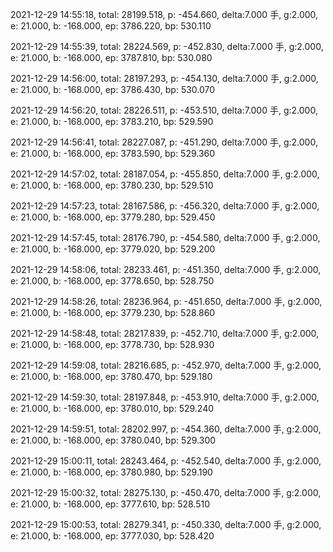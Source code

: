 2021-12-29 14:55:18, total: 28199.518, p: -454.660, delta:7.000 手, g:2.000, e: 21.000, b: -168.000, ep: 3786.220, bp: 530.110

2021-12-29 14:55:39, total: 28224.569, p: -452.830, delta:7.000 手, g:2.000, e: 21.000, b: -168.000, ep: 3787.810, bp: 530.080

2021-12-29 14:56:00, total: 28197.293, p: -454.130, delta:7.000 手, g:2.000, e: 21.000, b: -168.000, ep: 3786.430, bp: 530.070

2021-12-29 14:56:20, total: 28226.511, p: -453.510, delta:7.000 手, g:2.000, e: 21.000, b: -168.000, ep: 3783.210, bp: 529.590

2021-12-29 14:56:41, total: 28227.087, p: -451.290, delta:7.000 手, g:2.000, e: 21.000, b: -168.000, ep: 3783.590, bp: 529.360

2021-12-29 14:57:02, total: 28187.054, p: -455.850, delta:7.000 手, g:2.000, e: 21.000, b: -168.000, ep: 3780.230, bp: 529.510

2021-12-29 14:57:23, total: 28167.586, p: -456.320, delta:7.000 手, g:2.000, e: 21.000, b: -168.000, ep: 3779.280, bp: 529.450

2021-12-29 14:57:45, total: 28176.790, p: -454.580, delta:7.000 手, g:2.000, e: 21.000, b: -168.000, ep: 3779.020, bp: 529.200

2021-12-29 14:58:06, total: 28233.461, p: -451.350, delta:7.000 手, g:2.000, e: 21.000, b: -168.000, ep: 3778.650, bp: 528.750

2021-12-29 14:58:26, total: 28236.964, p: -451.650, delta:7.000 手, g:2.000, e: 21.000, b: -168.000, ep: 3779.230, bp: 528.860

2021-12-29 14:58:48, total: 28217.839, p: -452.710, delta:7.000 手, g:2.000, e: 21.000, b: -168.000, ep: 3778.730, bp: 528.930

2021-12-29 14:59:08, total: 28216.685, p: -452.970, delta:7.000 手, g:2.000, e: 21.000, b: -168.000, ep: 3780.470, bp: 529.180

2021-12-29 14:59:30, total: 28197.848, p: -453.910, delta:7.000 手, g:2.000, e: 21.000, b: -168.000, ep: 3780.010, bp: 529.240

2021-12-29 14:59:51, total: 28202.997, p: -454.360, delta:7.000 手, g:2.000, e: 21.000, b: -168.000, ep: 3780.040, bp: 529.300

2021-12-29 15:00:11, total: 28243.464, p: -452.540, delta:7.000 手, g:2.000, e: 21.000, b: -168.000, ep: 3780.980, bp: 529.190

2021-12-29 15:00:32, total: 28275.130, p: -450.470, delta:7.000 手, g:2.000, e: 21.000, b: -168.000, ep: 3777.610, bp: 528.510

2021-12-29 15:00:53, total: 28279.341, p: -450.330, delta:7.000 手, g:2.000, e: 21.000, b: -168.000, ep: 3777.030, bp: 528.420